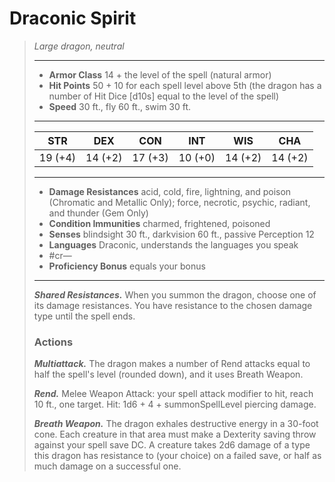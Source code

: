 # Draconic Spirit
>*Large dragon, neutral*
>___
>- **Armor Class** 14 + the level of the spell (natural armor)
>- **Hit Points** 50 + 10 for each spell level above 5th (the dragon has a number of Hit Dice [d10s] equal to the level of the spell)
>- **Speed** 30 ft., fly 60 ft., swim 30 ft.
>___
>|STR|DEX|CON|INT|WIS|CHA|
>|:---:|:---:|:---:|:---:|:---:|:---:|
>|19 (+4)|14 (+2)|17 (+3)|10 (+0)|14 (+2)|14 (+2)|
>___
>- **Damage Resistances** acid, cold, fire, lightning, and poison (Chromatic and Metallic Only); force, necrotic, psychic, radiant, and thunder (Gem Only)
>- **Condition Immunities** charmed, frightened, poisoned
>- **Senses** blindsight 30 ft., darkvision 60 ft., passive Perception 12
>- **Languages** Draconic, understands the languages you speak
>- #cr—
>- **Proficiency Bonus** equals your bonus
>___
>***Shared Resistances.*** When you summon the dragon, choose one of its damage resistances. You have resistance to the chosen damage type until the spell ends.  
>
>### Actions
>***Multiattack.*** The dragon makes a number of Rend attacks equal to half the spell's level (rounded down), and it uses Breath Weapon.  
>
>***Rend.*** Melee Weapon Attack: your spell attack modifier to hit, reach 10 ft., one target. Hit: 1d6 + 4 + summonSpellLevel piercing damage.  
>
>***Breath Weapon.*** The dragon exhales destructive energy in a 30-foot cone. Each creature in that area must make a Dexterity saving throw against your spell save DC. A creature takes 2d6 damage of a type this dragon has resistance to (your choice) on a failed save, or half as much damage on a successful one.